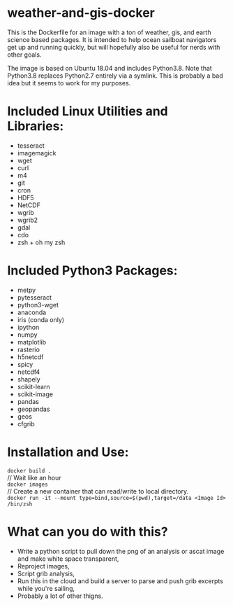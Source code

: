 # weather-and-gis-docker
This is the Dockerfile for an image with a ton of weather, gis, and earth science based packages. It is intended to help ocean sailboat navigators get up and running quickly, but will hopefully also be useful for nerds with other goals.

The image is based on Ubuntu 18.04 and includes Python3.8.
Note that Python3.8 replaces Python2.7 entirely via a symlink.
This is probably a bad idea but it seems to work for my purposes.

# Included Linux Utilities and Libraries:
- tesseract
- imagemagick
- wget
- curl
- m4
- git
- cron
- HDF5
- NetCDF
- wgrib
- wgrib2
- gdal
- cdo
- zsh + oh my zsh

# Included Python3 Packages:
- metpy
- pytesseract
- python3-wget
- anaconda
- iris (conda only)
- ipython
- numpy
- matplotlib
- rasterio
- h5netcdf
- spicy
- netcdf4
- shapely
- scikit-learn
- scikit-image
- pandas
- geopandas
- geos
- cfgrib


# Installation and Use:
`docker build .`  
// Wait like an hour  
`docker images`  
// Create a new container that can read/write to local directory.  
`docker run -it --mount type=bind,source=$(pwd),target=/data <Image Id> /bin/zsh`  

# What can you do with this?
- Write a python script to pull down the png of an analysis or ascat image and make white space transparent,
- Reproject images, 
- Script grib analysis,
- Run this in the cloud and build a server to parse and push grib excerpts while you're sailing, 
- Probably a lot of other thigns. 

